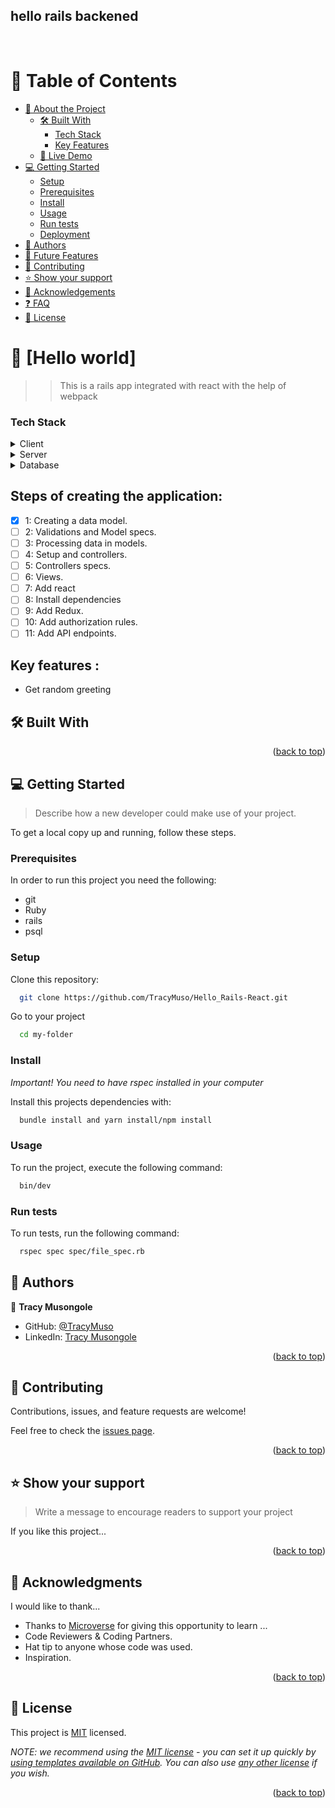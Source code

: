 ## hello rails backened
<br>
<a name="readme-top"></a>

<!-- <div align="center">

  <img src="murple_logo.png" alt="logo" width="140"  height="auto" />
  <br/>

  <h3><b>Microverse README Template</b></h3>

</div> -->

<!-- TABLE OF CONTENTS -->

# 📗 Table of Contents

- [📖 About the Project](#about-project)
  - [🛠 Built With](#built-with)
    - [Tech Stack](#tech-stack)
    - [Key Features](#key-features)
  - [🚀 Live Demo](#live-demo)
- [💻 Getting Started](#getting-started)
  - [Setup](#setup)
  - [Prerequisites](#prerequisites)
  - [Install](#install)
  - [Usage](#usage)
  - [Run tests](#run-tests)
  - [Deployment](#triangular_flag_on_post-deployment)
- [👥 Authors](#authors)
- [🔭 Future Features](#future-features)
- [🤝 Contributing](#contributing)
- [⭐️ Show your support](#support)
- [🙏 Acknowledgements](#acknowledgements)
- [❓ FAQ](#faq)
- [📝 License](#license)

<!-- PROJECT DESCRIPTION -->

# 📖 [Hello world] <a name="about-project"></a>

>>This is a rails app integrated with react with the help of webpack

### Tech Stack <a name="tech-stack"></a>

<details>
  <summary>Client</summary>
  <ul>
    <li>HTML, CSS</li>
    <li>JavaScript</li>
  </ul>
</details>

<details>
  <summary>Server</summary>
  <ul>
    <li>Ruby on Rails</li>
  </ul>
</details>

<details>
<summary>Database</summary>
  <ul>
    <li><a href="https://www.postgresql.org/">PostgreSQL</a></li>
  </ul>
</details>

## Steps of creating the application:

- [x] 1: Creating a data model.
- [ ]  2: Validations and Model specs.
- [ ]  3: Processing data in models.
- [ ]  4: Setup and controllers.
- [ ]  5: Controllers specs.
- [ ]  6: Views.
- [ ]  7: Add react
- [ ]  8: Install dependencies
- [ ]  9: Add Redux.
- [ ]  10: Add authorization rules.
- [ ]  11: Add API endpoints.

## Key features : <a name="key-features"></a>

- Get random greeting


## 🛠 Built With <a name="built-with"></a>

<p align="right">(<a href="#readme-top">back to top</a>)</p>

<!-- GETTING STARTED -->

## 💻 Getting Started <a name="getting-started"></a>

> Describe how a new developer could make use of your project.

To get a local copy up and running, follow these steps.

### Prerequisites

In order to run this project you need the following:
- git
- Ruby
- rails
- psql

### Setup

Clone this repository:

```sh
  git clone https://github.com/TracyMuso/Hello_Rails-React.git
```
Go to your project

```sh
  cd my-folder
```

### Install

*Important! You need to have rspec installed in your computer*

Install this projects dependencies with:

```sh
  bundle install and yarn install/npm install
```

### Usage

To run the project, execute the following command:

```sh
  bin/dev
```


### Run tests

To run tests, run the following command:

```sh
  rspec spec spec/file_spec.rb
```

<!-- AUTHORS -->

## 👥 Authors <a name="authors"></a>

👤 **Tracy Musongole**

- GitHub: [@TracyMuso](https://github.com/TracyMuso)
- LinkedIn: [Tracy Musongole](https://www.linkedin.com/in/tracy-muso/)


<p align="right">(<a href="#readme-top">back to top</a>)</p>

<!-- CONTRIBUTING -->

## 🤝 Contributing <a name="contributing"></a>

Contributions, issues, and feature requests are welcome!

Feel free to check the [issues page](github.com/TracyMuso/Hello-Rails-React/issues/).

<p align="right">(<a href="#readme-top">back to top</a>)</p>

<!-- SUPPORT -->

## ⭐️ Show your support <a name="support"></a>

> Write a message to encourage readers to support your project

If you like this project...

<p align="right">(<a href="#readme-top">back to top</a>)</p>

<!-- ACKNOWLEDGEMENTS -->

## 🙏 Acknowledgments <a name="acknowledgements"></a>

I would like to thank...

- Thanks to [Microverse](https://www.microverse.org/) for giving this opportunity to learn ...
- Code Reviewers & Coding Partners.
- Hat tip to anyone whose code was used.
- Inspiration.

<p align="right">(<a href="#readme-top">back to top</a>)</p>

<!-- FAQ (optional) -->

<!-- LICENSE -->

## 📝 License <a name="license"></a>

This project is [MIT](./LICENSE) licensed.

_NOTE: we recommend using the [MIT license](https://choosealicense.com/licenses/mit/) - you can set it up quickly by [using templates available on GitHub](https://docs.github.com/en/communities/setting-up-your-project-for-healthy-contributions/adding-a-license-to-a-repository). You can also use [any other license](https://choosealicense.com/licenses/) if you wish._

<p align="right">(<a href="#readme-top">back to top</a>)</p>
